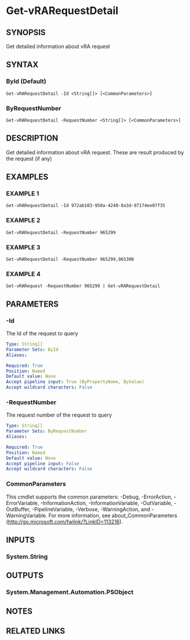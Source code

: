 # Get-vRARequestDetail

## SYNOPSIS
Get detailed information about vRA request

## SYNTAX

### ById (Default)
```
Get-vRARequestDetail -Id <String[]> [<CommonParameters>]
```

### ByRequestNumber
```
Get-vRARequestDetail -RequestNumber <String[]> [<CommonParameters>]
```

## DESCRIPTION
Get detailed information about vRA request.
These are result produced by the request (if any)

## EXAMPLES

### EXAMPLE 1
```
Get-vRARequestDetail -Id 972ab103-950a-4240-8a3d-97174ee07f35
```

### EXAMPLE 2
```
Get-vRARequestDetail -RequestNumber 965299
```

### EXAMPLE 3
```
Get-vRARequestDetail -RequestNumber 965299,965300
```

### EXAMPLE 4
```
Get-vRARequest -RequestNumber 965299 | Get-vRARequestDetail
```

## PARAMETERS

### -Id
The Id of the request to query

```yaml
Type: String[]
Parameter Sets: ById
Aliases:

Required: True
Position: Named
Default value: None
Accept pipeline input: True (ByPropertyName, ByValue)
Accept wildcard characters: False
```

### -RequestNumber
The request number of the request to query

```yaml
Type: String[]
Parameter Sets: ByRequestNumber
Aliases:

Required: True
Position: Named
Default value: None
Accept pipeline input: False
Accept wildcard characters: False
```

### CommonParameters
This cmdlet supports the common parameters: -Debug, -ErrorAction, -ErrorVariable, -InformationAction, -InformationVariable, -OutVariable, -OutBuffer, -PipelineVariable, -Verbose, -WarningAction, and -WarningVariable.
For more information, see about_CommonParameters (http://go.microsoft.com/fwlink/?LinkID=113216).

## INPUTS

### System.String

## OUTPUTS

### System.Management.Automation.PSObject

## NOTES

## RELATED LINKS
